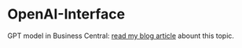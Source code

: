 # OpenAI-Interface
GPT model in Business Central: [read my blog article](https://mariolongo.com/index.php/2023/01/19/could-chatgpt-be-integrated-with-business-central/) abount this topic. 
